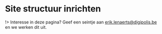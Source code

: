 # Site structuur inrichten

!> Interesse in deze pagina? Geef een seintje aan erik.lenaerts@digipolis.be en we werken dit uit.